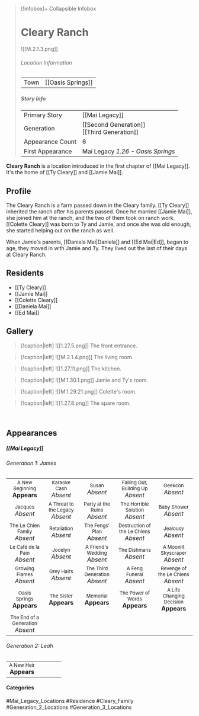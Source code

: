 > [!infobox]+ Collapsible Infobox
> # Cleary Ranch
> ![[M.2.1.3.png]] 
> ###### Location Information
> |  |  | 
> | ---- | ---- | 
> | Town | [[Oasis Springs]] | 
> 
> ##### Story Info
> |  |  | 
> | ---- | ---- | 
> | Primary Story | [[Mai Legacy]] | 
> | Generation | [[Second Generation]]<br>[[Third Generation]]|
> | Appearance Count | 6 | 
> | First Appearance | Mai Legacy *1.26 - Oasis Springs*

**Cleary Ranch** is a location introduced in the first chapter of [[Mai Legacy]]. It's the home of [[Ty Cleary]] and [[Jamie Mai]].

## Profile
The Cleary Ranch is a farm passed down in the Cleary family. [[Ty Cleary]] inherited the ranch after his parents passed. Once he married [[Jamie Mai]], she joined him at the ranch, and the two of them took on ranch work. [[Colette Cleary]] was born to Ty and Jamie, and once she was old enough, she started helping out on the ranch as well.

When Jamie's parents, [[Daniela Mai|Daniela]] and [[Ed Mai|Ed]], began to age, they moved in with Jamie and Ty. They lived out the last of their days at Cleary Ranch.

## Residents
- [[Ty Cleary]]
- [[Jamie Mai]]
- [[Colette Cleary]]
- [[Daniela Mai]]
- [[Ed Mai]]

## Gallery
> [!caption|left]
> ![[1.27.5.png]] 
> The front entrance.

> [!caption|left]
> ![[M.2.1.4.png]] 
> The living room.

> [!caption|left]
> ![[1.27.11.png]] 
> The kitchen.

> [!caption|left]
> ![[M.1.30.1.png]] 
> Jamie and Ty's room.

> [!caption|left]
> ![[M.1.29.21.png]] 
> Colette's room.

> [!caption|left]
> ![[1.27.8.png]] 
> The spare room.

<br style="clear:both; margin: 0; padding: 0" />

## Appearances
##### [[Mai Legacy]]
###### Generation 1: James
|                                                                       |     |     |     |     |
| --------------------------------------------------------------------- | --- | --- | --- | --- |
| <center><font size=2>A New Beginning<br><font size=3>**Appears**  | <center><font size=2>Karaoke Cash<br><font size=3>*Absent* | <center><font size=2>Susan<br><font size=3>*Absent* | <center><font size=2>Falling Out, Building Up<br><font size=3>*Absent*| <center><font size=2>Geekcon<br><font size=3>*Absent* |
| <center><font size=2>Jacques<br><font size=3>*Absent*  | <center><font size=2>A Threat to the Legacy<br><font size=3>*Absent* | <center><font size=2>Party at the Ruins<br><font size=3>*Absent* | <center><font size=2>The Horrible Solution<br><font size=3>*Absent*| <center><font size=2>Baby Shower<br><font size=3>*Absent*|
| <center><font size=2>The Le Chien Family<br><font size=3>*Absent*  | <center><font size=2>Retaliation<br><font size=3>*Absent*| <center><font size=2>The Fengs' Plan<br><font size=3>*Absent* | <center><font size=2>Destruction of the Le Chiens<br><font size=3>*Absent*| <center><font size=2>Jealousy<br><font size=3>*Absent* |
| <center><font size=2>Le Café de la Pain<br><font size=3>*Absent*  | <center><font size=2>Jocelyn<br><font size=3>*Absent* | <center><font size=2>A Friend's Wedding<br><font size=3>*Absent* | <center><font size=2>The Dishmans<br><font size=3>*Absent* | <center><font size=2>A Moonlit Skyscraper<br><font size=3>*Absent* |
| <center><font size=2>Growing Flames<br><font size=3>*Absent* | <center><font size=2>Grey Hairs<br><font size=3>*Absent*  | <center><font size=2>The Third Generation<br><font size=3>*Absent* | <center><font size=2>A Feng Funeral<br><font size=3>*Absent* | <center><font size=2>Revenge of the Le Chiens<br><font size=3>*Absent*|
| <center><font size=2>Oasis Springs<br><font size=3>**Appears**  | <center><font size=2>The Sister<br><font size=3>**Appears**| <center><font size=2>Memorial<br><font size=3>**Appears** | <center><font size=2>The Power of Words<br><font size=3>**Appears**| <center><font size=2>A Life Changing Decision<br><font size=3>**Appears** |
| <center><font size=2>The End of a Generation<br><font size=3>*Absent*  |

###### Generation 2: Leah
|                                                                       |     |     |     |     |
| --------------------------------------------------------------------- | --- | --- | --- | --- |
| <center><font size=2>A New Heir<br><font size=3>**Appears** |     |     |     |     |

#### Categories
#Mai_Legacy_Locations #Residence #Cleary_Family #Generation_2_Locations #Generation_3_Locations 